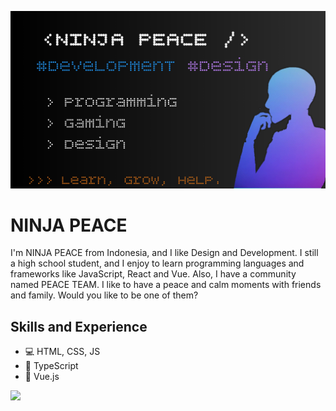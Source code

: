 ![Design and Development](https://github.com/NINJAPEACE/NINJAPEACE/blob/9e1a11776f6452d29ec60a36dde316dfad182305/thumbnail_github_bio.jpg)

# NINJA PEACE
I'm NINJA PEACE from Indonesia, and I like Design and Development. I still a high school student, and I enjoy to learn programming languages and frameworks like JavaScript, React and Vue. Also, I have a community named PEACE TEAM. I like to have a peace and calm moments with friends and family. Would you like to be one of them?

## Skills and Experience
* 💻 HTML, CSS, JS
* 📠 TypeScript
* 📱 Vue.js

![](https://github-readme-stats.vercel.app/api?username=ninjapeace&&show_icons=true&title_color=ffffff&icon_color=4facfe&text_color=fff&bg_color=151515)
